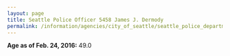 ```yaml
---
layout: page
title: Seattle Police Officer 5458 James J. Dermody
permalink: /information/agencies/city_of_seattle/seattle_police_department/copbook/5458/
---
```


**Age as of Feb. 24, 2016:** 49.0
